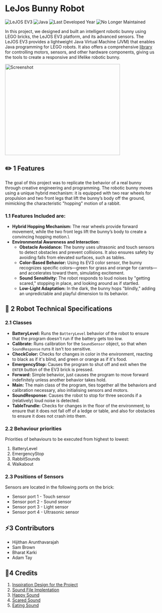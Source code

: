 # LeJos Bunny Robot
![LeJOS EV3](https://img.shields.io/badge/Platform-LeJOS%20EV3-blue)
![Java](https://img.shields.io/badge/Language-Java-blue)
![Last Developed Year](https://img.shields.io/badge/Last%20Developed-March2022-blue)
![No Longer Maintained](https://img.shields.io/badge/Maintenance-No%20Longer%20Maintained-red)

In this project, we designed and built an intelligent robotic bunny using LEGO bricks, the LeJOS EV3 platform, and its advanced sensors. The LeJOS EV3 provides a lightweight Java Virtual Machine (JVM) that enables Java programming for LEGO robots. It also offers a comprehensive [library](https://lejos.sourceforge.io/ev3/docs/) for controlling motors, sensors, and other hardware components, giving us the tools to create a responsive and lifelike robotic bunny.

<img src="bunnyImage.jpg" alt="Screenshot" width="380" height="300">

## ✏️ 1 Features
The goal of this project was to replicate the behavior of a real bunny through creative engineering and programming. The robotic bunny moves using a unique hybrid mechanism: it is equipped with two rear wheels for propulsion and two front legs that lift the bunny’s body off the ground, mimicking the characteristic "hopping" motion of a rabbit.

### 1.1 Features Included are:
- **Hybrid Hopping Mechanism:**
The rear wheels provide forward movement, while the two front legs lift the bunny’s body to create a convincing hopping motion.\
- **Environmental Awareness and Interaction:**
  - **Obstacle Avoidance:** The bunny uses ultrasonic and touch sensors to detect obstacles and prevent collisions. It also ensures safety by avoiding falls from elevated surfaces, such as tables.
  - **Color-Based Behavior:** Using its EV3 color sensor, the bunny recognizes specific colors—green for grass and orange for carrots—and accelerates toward them, simulating excitement.
  - **Sound Sensitivity:** The robot responds to loud noises by "getting scared," stopping in place, and looking around as if startled.
  - **Low-Light Adaptation:** In the dark, the bunny hops "blindly," adding an unpredictable and playful dimension to its behavior.

## 📕 2 Robot Technical Specifications
### 2.1 Classes
- **BatteryLevel:** Runs the `BatteryLevel` behavior of the robot to ensure that the program doesn't run if the battery gets too low.
- **Calibrate:** Runs calibration for the `SoundSensor` object, so that when `SoundResponse` runs it isn't too sensitive.
- **CheckColor:** Checks for changes in color in the environment, reacting to black as if it's blind, and green or orange as if it's food.
- **EmergencyStop:** Causes the program to shut off and exit when the `ENTER` button of the EV3 brick is pressed.
- **Forward:** Simple behavior, just causes the program to move forward indefinitely unless another behavior takes hold.
- **Main:** The main class of the program, ties together all the behaviors and calibration necessary, also initialising sensors and motors.
- **SoundResponse:** Causes the robot to stop for three seconds if a (relatively) loud noise is detected.
- **TableTrundle:** Checks for changes in the floor of the environment, to ensure that it does not fall off of a ledge or table, and also for obstacles to ensure it does not crash into them.

### 2.2 Behaviour priorities
Priorities of behaviours to be executed from highest to lowest:
1. BatteryLevel
2. EmergencyStop
3. RabbitSounds
4. Walkabout

### 2.3 Positions of Sensors
Sensors are located in the following ports on the brick:
* Sensor port 1 - Touch sensor
* Sensor port 2 - Sound sensor
* Sensor port 3 - Light sensor
* Sensor port 4 - Ultrasonic sensor

## ⚡3 Contributors
- Hijithan Arunthavarajah
- Sam Brown
- Bharat Karki
- Adam Tay

## 📝4 Credits
1. [Inspiration Design for the Project](https://ev3lessons.com/RobotDesigns/instructions/EAST3RBUNNY.pdf)
2. [Sound File Implentation](https://gist.github.com/andibakti/0d5162f6c0ddd007131af83dd3537acd)
3. [Happy Sound](https://www.youtube.com/watch?v=m-uVpN4djzE)
4. [Scared Sound](https://www.youtube.com/watch?v=S83hCpKBgeQ) 
5. [Eating Sound](https://www.youtube.com/watch?v=xgPCtX3EvPI)